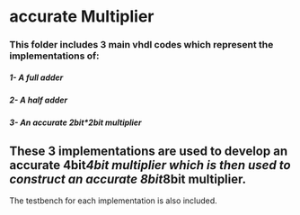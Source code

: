 # accurate Multiplier
### This folder includes 3 main vhdl codes which represent the implementations of:
##### 1- A full adder
##### 2- A half adder
##### 3- An accurate 2bit*2bit multiplier
## These 3 implementations are used to develop an accurate 4bit*4bit multiplier which is then used to construct an accurate 8bit*8bit multiplier.
The testbench for each implementation is also included.
